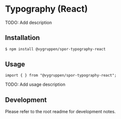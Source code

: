 # Typography (React)

TODO: Add description

## Installation

```bash
$ npm install @vygruppen/spor-typography-react
```

## Usage

```tsx
import { } from "@vygruppen/spor-typography-react";
```
TODO: Add usage description

## Development

Please refer to the root readme for development notes.
